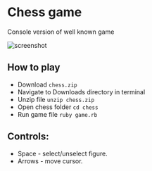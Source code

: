 # Chess game

Console version of well known game

![screenshot](http://res.cloudinary.com/safenotes/image/upload/v1485378946/Screen_Shot_2017-01-25_at_12.34.47_PM_uahysg.png)

## How to play
- Download ```chess.zip```
- Navigate to Downloads directory in terminal
- Unzip file ```unzip chess.zip```
- Open chess folder ```cd chess```
- Run game file ```ruby game.rb```

## Controls:
- Space - select/unselect figure.
- Arrows - move cursor.